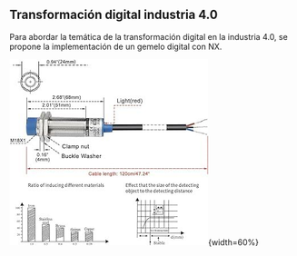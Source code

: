 ## Transformación digital industria 4.0

Para abordar la temática de la transformación digital en la industria 4.0, se propone la implementación de un gemelo digital con NX.

![sensor de proximidad](./gemelo-digital/sensor-proximidad.png){width=60%}
